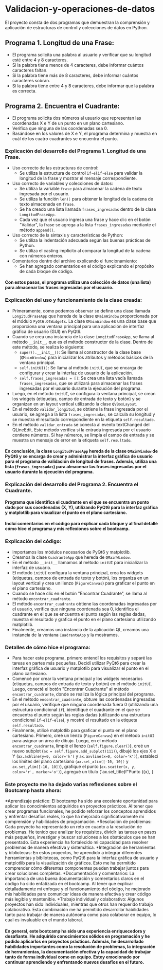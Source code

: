# Validacion-y-operaciones-de-datos
El proyecto consta de dos programas que demuestran la comprensión y aplicación de estructuras de control y colecciones de datos en Python.
## Programa 1. Longitud de una Frase:
   * El programa solicita una palabra al usuario y verificar que su longitud esté entre 4 y 8 caracteres.
   * Si la palabra tiene menos de 4 caracteres, debe informar cuántos caracteres faltan.
   * Si la palabra tiene más de 8 caracteres, debe informar cuántos caracteres sobran.
   * Si la palabra tiene entre 4 y 8 caracteres, debe informar que la palabra es correcta.

## Programa 2. Encuentra el Cuadrante:
   * El programa solicita dos números al usuario que representan las coordenadas X e Y de un punto en un plano cartesiano.
   * Verifica que ninguna de las coordenadas sea 0.
   * Basándose en los valores de X e Y, el programa determina y muestra en cuál de los cuatro cuadrantes se encuentra el punto.

### Explicación del desarrollo del Programa 1. Longitud de una Frase.
   * Uso correcto de las estructuras de control:
      - Se utiliza la estructura de control `if-elif-else` para validar la longitud de la frase y mostrar el mensaje correspondiente.
   * Uso correcto de variables y colecciones de datos:
      - Se utiliza la variable `frase` para almacenar la cadena de texto ingresada por el usuario.
      - Se utiliza la función `len()` para obtener la longitud de la cadena de texto almacenada en `frase`.
      - Se ha creado una lista llamada `frases_ingresadas` dentro de la clase `LongitudFraseApp`.
      - Cada vez que el usuario ingresa una frase y hace clic en el botón "Validar", la frase se agrega a la lista `frases_ingresadas` mediante el método `append()`.
   * Uso correcto de la sintaxis y características de Python:
      - Se utiliza la indentación adecuada según las buenas prácticas de Python.
      - Se utiliza el casting implícito al comparar la longitud de la cadena con números enteros.
   * Comentarios dentro del archivo explicando el funcionamiento:
      - Se han agregado comentarios en el código explicando el propósito de cada bloque de código.
#### Con estos pasos, el programa utiliza una colección de datos (una lista) para almacenar las frases ingresadas por el usuario.

### Explicación del uso y funcionamiento de la clase creada:
* Primeramente, como podemos observar se define una clase llamada `LongitudFraseApp` que hereda de la clase `QMainWindow` proporcionada por el módulo `PyQt6.QtWidgets`. La clase `QMainWindow` es una clase base que proporciona una ventana principal para una aplicación de interfaz gráfica de usuario (GUI) en PyQt6.
* Cuando se crea una instancia de la clase `LongitudFraseApp`, se llama al método `__init__`, que es el método constructor de la clase. Dentro de este método, se realiza lo siguiente:
  - `super().__init__()`: Se llama al constructor de la clase base (`QMainWindow`) para inicializar los atributos y métodos básicos de la ventana principal.
  - `self.initUI()`: Se llama al método `initUI`, que se encarga de configurar y crear la interfaz de usuario de la aplicación.
  - `self.frases_ingresadas = []`: Se crea una lista vacía llamada `frases_ingresadas`, que se utilizará para almacenar las frases ingresadas por el usuario durante la ejecución del programa.
* Luego, en el método `initUI`, se configura la ventana principal, se crean los widgets (etiquetas, campo de entrada de texto y botón) y se organizan en un layout vertical utilizando la clase `QVBoxLayout`.
* En el método `validar_longitud`, se obtiene la frase ingresada por el usuario, se agrega a la lista `frases_ingresadas`, se calcula su longitud y se muestra el resultado correspondiente en la etiqueta `self.resultado`.
* En el método `validar_entrada` se conecta al evento textChanged del QLineEdit. Este método verifica si la entrada ingresada por el usuario contiene números. Si hay números, se limpia el campo de entrada y se muestra un mensaje de error en la etiqueta `self.resultado`.

#### En conclusión, la clase `LongitudFraseApp` hereda de la clase `QMainWindow` de PyQt6 y se encarga de crear y administrar la interfaz gráfica de usuario para el programa de validación de longitud de frases. Además, utiliza una lista (`frases_ingresadas`) para almacenar las frases ingresadas por el usuario durante la ejecución del programa.


### Explicación del desarrollo del Programa 2. Encuentra el Cuadrante.
#### Programa que identifica el cuadrante en el que se encuentra un punto dado por sus coordenadas (X, Y), utilizando PyQt6 para la interfaz gráfica y matplotlib para visualizar el punto en el plano cartesiano.
#### Incluí comentarios en el código para explicar cada bloque y al final detallé cómo hice el programa y mis reflexiones sobre el bootcamp.

### Explicación del código:
* Importamos los módulos necesarios de PyQt6 y matplotlib.
* Creamos la clase `CuadranteApp` que hereda de `QMainWindow`.
* En el método `__init__` llamamos al método `initUI` para inicializar la interfaz de usuario.
* El método `initUI` configura la ventana principal, crea los widgets (etiquetas, campos de entrada de texto y botón), los organiza en un layout vertical y crea un lienzo (`FigureCanvas`) para graficar el punto en el plano cartesiano.
* Cuando se hace clic en el botón "Encontrar Cuadrante", se llama al método `encontrar_cuadrante`.
* El método `encontrar_cuadrante` obtiene las coordenadas ingresadas por el usuario, verifica que ninguna coordenada sea 0, identifica el cuadrante en el que se encuentra el punto según las reglas dadas, muestra el resultado y grafica el punto en el plano cartesiano utilizando matplotlib.
* Finalmente, creamos una instancia de la aplicación Qt, creamos una instancia de la ventana `CuadranteApp` y la mostramos.

### Detalles de cómo hice el programa:
* Para hacer este programa, primero entendí los requisitos y separé las tareas en partes más pequeñas. Decidí utilizar PyQt6 para crear la interfaz gráfica de usuario y matplotlib para visualizar el punto en el plano cartesiano.
* Comencé por crear la ventana principal y los widgets necesarios (etiquetas, campos de entrada de texto y botón) en el método `initUI`. Luego, conecté el botón "Encontrar Cuadrante" al método `encontrar_cuadrante`, donde se realiza la lógica principal del programa.
* En el método `encontrar_cuadrante`, obtuve las coordenadas ingresadas por el usuario, verifiqué que ninguna coordenada fuera 0 (utilizando una estructura condicional `if`), identifiqué el cuadrante en el que se encuentra el punto según las reglas dadas (utilizando una estructura condicional `if-elif-else`), y mostré el resultado en la etiqueta `self.resultado`.
* Finalmente, utilicé matplotlib para graficar el punto en el plano cartesiano. Primero, creé un lienzo (`FigureCanvas`) en el método `initUI` para asignar un área de dibujo. Luego, en el método `encontrar_cuadrante`, limpié el lienzo (`self.figure.clear()`), creé un nuevo subplot (`ax = self.figure.add_subplot(111)`), dibujé los ejes X e Y (`ax.axhline(y=0, color='k')` y `ax.axvline(x=0, color='k')`), establecí los límites del plano cartesiano (`ax.set_xlim([-10, 10])` y `ax.set_ylim([-10, 10])`), grafiqué el punto (`ax.scatter(x, y, color='r', marker='o')`), agregué un título (`ax.set_title(f"Punto ({x}, {

### Este proyecto me ha dejado varias reflexiones sobre el Bootcamp hasta ahora:
*Aprendizaje práctico: El bootcamp ha sido una excelente oportunidad para aplicar los conocimientos adquiridos en proyectos prácticos. Al tener que crear programas funcionales, he podido reforzar los conceptos aprendidos y enfrentar desafíos reales, lo que ha mejorado significativamente mi comprensión y habilidades de programación.
*Resolución de problemas: Cada proyecto ha representado un reto en cuanto a la resolución de problemas. He tenido que analizar los requisitos, dividir las tareas en pasos más pequeños, investigar y buscar soluciones a los obstáculos que se han presentado. Esta experiencia ha fortalecido mi capacidad para resolver problemas de manera efectiva y sistemática.
*Integración de herramientas y bibliotecas: En estos proyectos, he aprendido a integrar diferentes herramientas y bibliotecas, como PyQt6 para la interfaz gráfica de usuario y matplotlib para la visualización de gráficos. Esto me ha permitido comprender cómo diferentes componentes pueden trabajar juntos para crear soluciones completas.
*Documentación y comentarios: La importancia de una buena documentación y comentarios claros en el código ha sido enfatizada en el bootcamp. Al tener que explicar detalladamente mi enfoque y el funcionamiento del código, he mejorado mis habilidades para comunicar ideas de manera efectiva y crear código más legible y mantenible.
*Trabajo individual y colaborativo: Algunos proyectos han sido individuales, mientras que otros han requerido trabajo colaborativo. Esta combinación me ha permitido desarrollar habilidades tanto para trabajar de manera autónoma como para colaborar en equipo, lo cual es invaluable en el mundo laboral.

#### En general, este bootcamp ha sido una experiencia enriquecedora y desafiante. He adquirido conocimientos sólidos en programación y he podido aplicarlos en proyectos prácticos. Además, he desarrollado habilidades importantes como la resolución de problemas, la integración de herramientas, la documentación efectiva y la capacidad de trabajar tanto de forma individual como en equipo. Estoy emocionado por continuar aprendiendo y enfrentando nuevos desafíos en el futuro.
